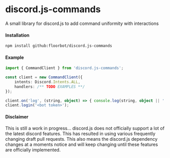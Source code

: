 # discord.js-commands

A small library for discord.js to add command uniformity with interactions

#### Installation

```bash
npm install github:floorbot/discord.js-commands
```

#### Example

```ts
import { CommandClient } from 'discord.js-commands';

const client = new CommandClient({
    intents: Discord.Intents.ALL,
    handlers: /** TODO EXAMPLES **/
});

client.on('log', (string, object) => { console.log(string, object || '') });
client.login('<bot token>');
```

#### Disclaimer

This is still a work in progress...
discord.js does not officially support a lot of the latest discord features. This has resulted in using various frequently changing draft pull requests.
This also means the discord.js dependency changes at a moments notice and will keep changing until these features are officially implemented.
